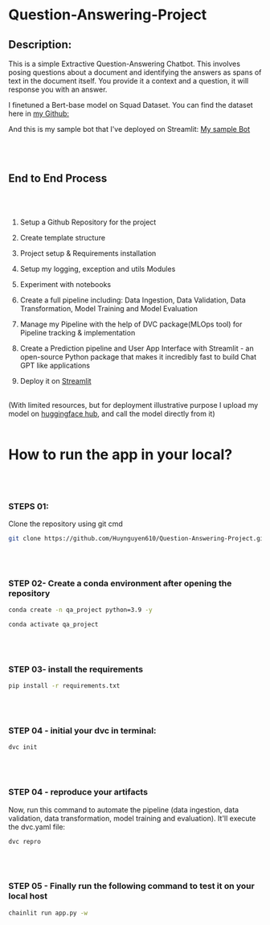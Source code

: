 # Question-Answering-Project
## Description: 
This is a simple Extractive Question-Answering Chatbot. This involves posing questions about a document and identifying the answers as spans of text in the document itself. You provide it a context and a question, it will response you with an answer.  
  
I finetuned a Bert-base model on Squad Dataset. You can find the dataset here in [my Github:](https://github.com/Huynguyen610/Squad-Dataset)

And this is my sample bot that I've deployed on Streamlit: [My sample Bot](https://extractive-app-bot-fxajpxvw6lqqjeycie4xrq.streamlit.app/)

<br></br>

## End to End Process
<br></br>
1. Setup a Github Repository for the project  
    
2. Create template structure   
    
3. Project setup & Requirements installation  
    
4. Setup my logging, exception and utils Modules  
    
5. Experiment with notebooks  
    
6. Create a full pipeline including: Data Ingestion, Data Validation, Data Transformation, Model Training and Model Evaluation  
   
7. Manage my Pipeline with the help of DVC package(MLOps tool) for Pipeline tracking & implementation  
   
8. Create a Prediction pipeline and User App Interface with Streamlit - an open-source Python package that makes it incredibly fast to build Chat GPT like applications  
    
9. Deploy it on [Streamlit](https://share.streamlit.io/)
<br></br>


(With limited resources, but for deployment illustrative purpose I upload my model on [huggingface hub](https://huggingface.co/huynguyen61098/Bert-Base-Cased-Squad-Extractive-QA), and call the model directly from it)
<br></br>

# How to run the app in your local?
<br></br>

### STEPS 01:

Clone the repository using git cmd

```bash
git clone https://github.com/Huynguyen610/Question-Answering-Project.git
```
<br></br>

### STEP 02- Create a conda environment after opening the repository

```bash
conda create -n qa_project python=3.9 -y
```

```bash
conda activate qa_project
```
<br></br>


### STEP 03- install the requirements
```bash
pip install -r requirements.txt
```
<br></br>


### STEP 04 - initial your dvc in terminal:
```bash
dvc init
```
<br></br>


### STEP 04 - reproduce your artifacts
Now, run this command to automate the pipeline (data ingestion, data validation, data transformation, model training and evaluation). It'll execute the dvc.yaml file:
```bash
dvc repro
```
<br></br>


### STEP 05 - Finally run the following command to test it on your local host
```bash
chainlit run app.py -w
```


